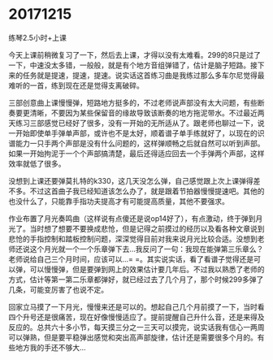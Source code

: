 # 20171215

练琴2.5小时+上课

今天上课前稍微复习了一下，然后去上课，才得以没有太难看。299的8只是过了一下，中速没太多错，一般般，就是有个地方音组弹错了，估计是脑子短路。接下来的任务就是提速，提速，提速。说实话这首练习曲是我练过那么多车尔尼觉得最难听的一首，练到现在还是觉得支离破碎。

三部创意曲上课慢慢弹，短路地方挺多的，不过老师说声部没有太大问题，有些断奏要更清晰，不要因为某些保留音的缘故导致该断奏的地方拖泥带水。不过最近两天练习三部感觉已经好了很多，没有一开始的无所适从了。跟老师也聊过一下，说一开始即使单手弹单声部，或许也不是太好，顺着谱子单手练就好了，以现在的识谱能力一只手两个声部是没有什么问题的，这样弹顺畅之后就自然可以听到声部。如果一开始拘泥于一个个声部搞清楚，最后还得适应回去一个手弹两个声部，这样效率就低了很多。

没想到上课还要弹莫扎特的k330，这几天没怎么弹，自己感觉跟上次上课弹得差不多。不过这首曲子我已经知道该怎么办了，就是跟着节拍器慢慢提速吧。其他的也没什么了，只能靠手指功夫提高才有可能提高质量，其他不要强求。

作业布置了月光奏鸣曲（这样说有点傻还是说op14好了），有点激动，终于弹到月光了。当时想了想要不要换成悲怆，但是记得之前摸过的经历以及看各种文章说到悲怆的手指控制和踏板控制问题，深深觉得目前对我来说月光比较合适。没想到老师还说这个月光就一个一个乐章弹下去...我反问了一句：我现在能弹第三乐章么？老师说给自己三个月时间，应该可以...= =。其实说实话，看了看谱子觉得还是可以弹，可以慢慢弹，但是要弹到网上的效果估计要几年后。不过我以熟悉了老师的方式，估计等第一第二乐章都弹好，就已经过去了几个月了，那个时候299多弹了几条，可能变厉害了也说不定。

回家立马摸了一下月光，慢慢来还是可以的。想起自己几个月前摸了一下，当时看四个升号还是很痛苦，现在好像慢慢适应了。提前提醒自己升什么音，还是来得及反应的。总共六十多小节，每天摸三分之一三天可以摸完，说实话我有信心一两周可以弹熟，但是要平稳弹出感觉和突出高声部旋律，估计还是需要很多个月的。有些地方我的手还不够大...
